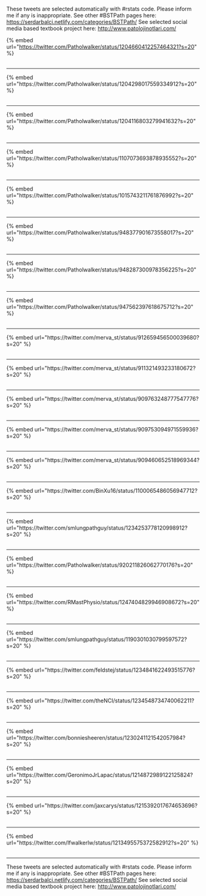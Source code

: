 

These tweets are selected automatically with #rstats code. Please inform me if any is inappropriate.
See other #BSTPath pages here: https://serdarbalci.netlify.com/categories/BSTPath/ 
See selected social media based textbook project here: http://www.patolojinotlari.com/

{% embed url="https://twitter.com/Patholwalker/status/1204660412257464321?s=20" %}<br>
<br>
<hr>
{% embed url="https://twitter.com/Patholwalker/status/1204298017559334912?s=20" %}<br>
<br>
<hr>
{% embed url="https://twitter.com/Patholwalker/status/1204116803279941632?s=20" %}<br>
<br>
<hr>
{% embed url="https://twitter.com/Patholwalker/status/1107073693878935552?s=20" %}<br>
<br>
<hr>
{% embed url="https://twitter.com/Patholwalker/status/1015743211761876992?s=20" %}<br>
<br>
<hr>
{% embed url="https://twitter.com/Patholwalker/status/948377901673558017?s=20" %}<br>
<br>
<hr>
{% embed url="https://twitter.com/Patholwalker/status/948287300978356225?s=20" %}<br>
<br>
<hr>
{% embed url="https://twitter.com/Patholwalker/status/947562397618675712?s=20" %}<br>
<br>
<hr>
{% embed url="https://twitter.com/merva_st/status/912659456500039680?s=20" %}<br>
<br>
<hr>
{% embed url="https://twitter.com/merva_st/status/911321493233180672?s=20" %}<br>
<br>
<hr>
{% embed url="https://twitter.com/merva_st/status/909763248777547776?s=20" %}<br>
<br>
<hr>
{% embed url="https://twitter.com/merva_st/status/909753094971559936?s=20" %}<br>
<br>
<hr>
{% embed url="https://twitter.com/merva_st/status/909460652518969344?s=20" %}<br>
<br>
<hr>
{% embed url="https://twitter.com/BinXu16/status/1100065486056947712?s=20" %}<br>
<br>
<hr>
{% embed url="https://twitter.com/smlungpathguy/status/1234253778120998912?s=20" %}<br>
<br>
<hr>
{% embed url="https://twitter.com/Patholwalker/status/920211826062770176?s=20" %}<br>
<br>
<hr>
{% embed url="https://twitter.com/RMastPhysio/status/1247404829946908672?s=20" %}<br>
<br>
<hr>
{% embed url="https://twitter.com/smlungpathguy/status/1190301030799597572?s=20" %}<br>
<br>
<hr>
{% embed url="https://twitter.com/feldstej/status/1234841622493515776?s=20" %}<br>
<br>
<hr>
{% embed url="https://twitter.com/theNCI/status/1234548734740062211?s=20" %}<br>
<br>
<hr>
{% embed url="https://twitter.com/bonniesheeren/status/1230241121542057984?s=20" %}<br>
<br>
<hr>
{% embed url="https://twitter.com/GeronimoJrLapac/status/1214872989122125824?s=20" %}<br>
<br>
<hr>
{% embed url="https://twitter.com/jaxcarys/status/1215392017674653696?s=20" %}<br>
<br>
<hr>
{% embed url="https://twitter.com/lfwalkerlw/status/1213495575372582912?s=20" %}<br>
<br>
<hr>


These tweets are selected automatically with #rstats code. Please inform me if any is inappropriate.
See other #BSTPath pages here: https://serdarbalci.netlify.com/categories/BSTPath/ 
See selected social media based textbook project here: http://www.patolojinotlari.com/
